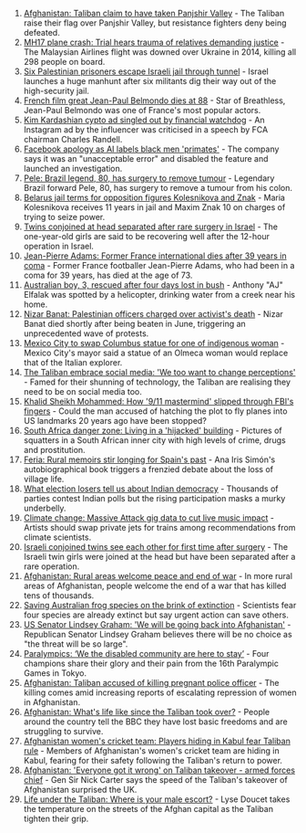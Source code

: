 1. [Afghanistan: Taliban claim to have taken Panjshir Valley](https://www.bbc.co.uk/news/world-asia-58466647?at_medium=RSS&at_campaign=KARANGA) - The Taliban raise their flag over Panjshir Valley, but resistance fighters deny being defeated.
2. [MH17 plane crash: Trial hears trauma of relatives demanding justice](https://www.bbc.co.uk/news/world-europe-58464163?at_medium=RSS&at_campaign=KARANGA) - The Malaysian Airlines flight was downed over Ukraine in 2014, killing all 298 people on board.
3. [Six Palestinian prisoners escape Israeli jail through tunnel](https://www.bbc.co.uk/news/world-middle-east-58460702?at_medium=RSS&at_campaign=KARANGA) - Israel launches a huge manhunt after six militants dig their way out of the high-security jail.
4. [French film great Jean-Paul Belmondo dies at 88](https://www.bbc.co.uk/news/entertainment-arts-11811293?at_medium=RSS&at_campaign=KARANGA) - Star of Breathless, Jean-Paul Belmondo was one of France's most popular actors.
5. [Kim Kardashian cypto ad singled out by financial watchdog](https://www.bbc.co.uk/news/technology-58462517?at_medium=RSS&at_campaign=KARANGA) - An Instagram ad by the influencer was criticised in a speech by FCA chairman Charles Randell.
6. [Facebook apology as AI labels black men 'primates'](https://www.bbc.co.uk/news/technology-58462511?at_medium=RSS&at_campaign=KARANGA) - The company says it was an "unacceptable error" and disabled the feature and launched an investigation.
7. [Pele: Brazil legend, 80, has surgery to remove tumour](https://www.bbc.co.uk/sport/football/58468087?at_medium=RSS&at_campaign=KARANGA) - Legendary Brazil forward Pele, 80, has surgery to remove a tumour from his colon.
8. [Belarus jail terms for opposition figures Kolesnikova and Znak](https://www.bbc.co.uk/news/world-europe-58395120?at_medium=RSS&at_campaign=KARANGA) - Maria Kolesnikova receives 11 years in jail and Maxim Znak 10 on charges of trying to seize power.
9. [Twins conjoined at head separated after rare surgery in Israel](https://www.bbc.co.uk/news/world-middle-east-58458587?at_medium=RSS&at_campaign=KARANGA) - The one-year-old girls are said to be recovering well after the 12-hour operation in Israel.
10. [Jean-Pierre Adams: Former France international dies after 39 years in coma](https://www.bbc.co.uk/sport/football/58463792?at_medium=RSS&at_campaign=KARANGA) - Former France footballer Jean-Pierre Adams, who had been in a coma for 39 years, has died at the age of 73.
11. [Australian boy, 3, rescued after four days lost in bush](https://www.bbc.co.uk/news/world-australia-58458983?at_medium=RSS&at_campaign=KARANGA) - Anthony "AJ" Elfalak was spotted by a helicopter, drinking water from a creek near his home.
12. [Nizar Banat: Palestinian officers charged over activist's death](https://www.bbc.co.uk/news/world-middle-east-58463753?at_medium=RSS&at_campaign=KARANGA) - Nizar Banat died shortly after being beaten in June, triggering an unprecedented wave of protests.
13. [Mexico City to swap Columbus statue for one of indigenous woman](https://www.bbc.co.uk/news/world-latin-america-58462071?at_medium=RSS&at_campaign=KARANGA) - Mexico City's mayor said a statue of an Olmeca woman would replace that of the Italian explorer.
14. [The Taliban embrace social media: 'We too want to change perceptions'](https://www.bbc.co.uk/news/world-asia-58466939?at_medium=RSS&at_campaign=KARANGA) - Famed for their shunning of technology, the Taliban are realising they need to be on social media too.
15. [Khalid Sheikh Mohammed: How '9/11 mastermind' slipped through FBI's fingers](https://www.bbc.co.uk/news/world-us-canada-58393231?at_medium=RSS&at_campaign=KARANGA) - Could the man accused of hatching the plot to fly planes into US landmarks 20 years ago have been stopped?
16. [South Africa danger zone: Living in a 'hijacked' building](https://www.bbc.co.uk/news/world-africa-58348750?at_medium=RSS&at_campaign=KARANGA) - Pictures of squatters in a South African inner city with high levels of crime, drugs and prostitution.
17. [Feria: Rural memoirs stir longing for Spain's past](https://www.bbc.co.uk/news/world-europe-58426883?at_medium=RSS&at_campaign=KARANGA) - Ana Iris Simón's autobiographical book triggers a frenzied debate about the loss of village life.
18. [What election losers tell us about Indian democracy](https://www.bbc.co.uk/news/world-asia-india-58410173?at_medium=RSS&at_campaign=KARANGA) - Thousands of parties contest Indian polls but the rising participation masks a murky underbelly.
19. [Climate change: Massive Attack gig data to cut live music impact](https://www.bbc.co.uk/news/science-environment-58442599?at_medium=RSS&at_campaign=KARANGA) - Artists should swap private jets for trains among recommendations from climate scientists.
20. [Israeli conjoined twins see each other for first time after surgery](https://www.bbc.co.uk/news/world-middle-east-58460842?at_medium=RSS&at_campaign=KARANGA) - The Israeli twin girls were joined at the head but have been separated after a rare operation.
21. [Afghanistan: Rural areas welcome peace and end of war](https://www.bbc.co.uk/news/world-asia-58456955?at_medium=RSS&at_campaign=KARANGA) - In more rural areas of Afghanistan, people welcome the end of a war that has killed tens of thousands.
22. [Saving Australian frog species on the brink of extinction](https://www.bbc.co.uk/news/world-australia-58419552?at_medium=RSS&at_campaign=KARANGA) - Scientists fear four species are already extinct but say urgent action can save others.
23. [US Senator Lindsey Graham: 'We will be going back into Afghanistan'](https://www.bbc.co.uk/news/world-us-canada-58456953?at_medium=RSS&at_campaign=KARANGA) - Republican Senator Lindsey Graham believes there will be no choice as "the threat will be so large".
24. [Paralympics: ‘We the disabled community are here to stay’](https://www.bbc.co.uk/news/disability-58437671?at_medium=RSS&at_campaign=KARANGA) - Four champions share their glory and their pain from the 16th Paralympic Games in Tokyo.
25. [Afghanistan: Taliban accused of killing pregnant police officer](https://www.bbc.co.uk/news/world-asia-58455826?at_medium=RSS&at_campaign=KARANGA) - The killing comes amid increasing reports of escalating repression of women in Afghanistan.
26. [Afghanistan: What's life like since the Taliban took over?](https://www.bbc.co.uk/news/world-asia-58434735?at_medium=RSS&at_campaign=KARANGA) - People around the country tell the BBC they have lost basic freedoms and are struggling to survive.
27. [Afghanistan women's cricket team: Players hiding in Kabul fear Taliban rule](https://www.bbc.co.uk/sport/cricket/58396310?at_medium=RSS&at_campaign=KARANGA) - Members of Afghanistan's women's cricket team are hiding in Kabul, fearing for their safety following the Taliban's return to power.
28. [Afghanistan: 'Everyone got it wrong' on Taliban takeover - armed forces chief](https://www.bbc.co.uk/news/uk-58453258?at_medium=RSS&at_campaign=KARANGA) - Gen Sir Nick Carter says the speed of the Taliban's takeover of Afghanistan surprised the UK.
29. [Life under the Taliban: Where is your male escort?](https://www.bbc.co.uk/news/world-asia-58437713?at_medium=RSS&at_campaign=KARANGA) - Lyse Doucet takes the temperature on the streets of the Afghan capital as the Taliban tighten their grip.
